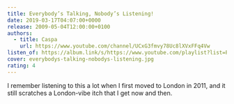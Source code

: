 ```yaml
---
title: Everybody’s Talking, Nobody’s Listening!
date: 2019-03-17T04:07:00+0000
release: 2009-05-04T12:00:00+0100
authors:
  - title: Caspa
    url: https://www.youtube.com/channel/UCxG3fmvy78Uc8lXVxFFq4Vw
listen_of: https://album.link/s/https://www.youtube.com/playlist?list=PLQtHa9hWAIlS94wVo7hUGNg60Ib6P51rB
cover: everybodys-talking-nobodys-listening.jpg
rating: 4
---
```


I remember listening to this a lot when I first moved to London in 2011, and it still scratches a London-vibe itch that I get now and then.
